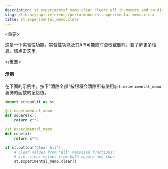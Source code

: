 ```yaml
---
description: st.experimental_memo.clear clears all in-memory and on-disk memo caches.
slug: /library/api-reference/performance/st.experimental_memo.clear
title: st.experimental_memo.clear
---
```


<重要>

这是一个实验性功能。实验性功能及其API可能随时更改或删除。要了解更多信息，请点击[这里](/library/advanced-features/prerelease#experimental-features)。

</重要>

<Autofunction function="streamlit.experimental_memo.clear" deprecated={true} deprecatedText="<code>st.experimental_memo.clear</code>在1.18.0版本中已被弃用。请使用<a href='/library/api-reference/performance/st.cache_data.clear'><code>st.cache_data.clear</code></a>代替。在<a href='/library/advanced-features/caching'>Caching</a>中了解更多信息。"/>

#### 示例

在下面的示例中，按下"清除全部"按钮将会清除所有使用`@st.experimental_memo`装饰的函数的记忆值。

```python
import streamlit as st

@st.experimental_memo
def square(x):
    return x**2

@st.experimental_memo
def cube(x):
    return x**3

if st.button("Clear All"):
    # Clear values from *all* memoized functions:
    # i.e. clear values from both square and cube
    st.experimental_memo.clear()
```